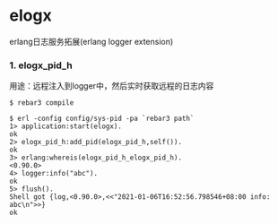 elogx
=====
erlang日志服务拓展(erlang logger extension)


### 1. elogx_pid_h
用途：远程注入到logger中，然后实时获取远程的日志内容

```
$ rebar3 compile

$ erl -config config/sys-pid -pa `rebar3 path`
1> application:start(elogx).
ok
2> elogx_pid_h:add_pid(elogx_pid_h,self()).
ok
3> erlang:whereis(elogx_pid_h_elogx_pid_h).
<0.90.0>
4> logger:info("abc").
ok
5> flush().
Shell got {log,<0.90.0>,<<"2021-01-06T16:52:56.798546+08:00 info: abc\n">>}
ok
```
